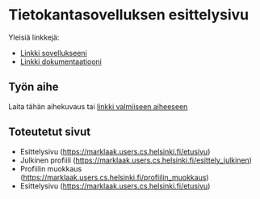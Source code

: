 # Tietokantasovelluksen esittelysivu

Yleisiä linkkejä:

* [Linkki sovellukseeni](https://marklaak.users.cs.helsinki.fi/ystavapalvelu)
* [Linkki dokumentaatiooni](https://www.github.com/koodikettu/Ystavapalvelu/doc/Dokumentaatio.pdf)

## Työn aihe

Laita tähän aihekuvaus tai [linkki valmiiseen aiheeseen](http://advancedkittenry.github.io/suunnittelu_ja_tyoymparisto/aiheet/Ystavanvalityspalvelu.html) 

## Toteutetut sivut

* Esittelysivu (https://marklaak.users.cs.helsinki.fi/etusivu)
* Julkinen profiili (https://marklaak.users.cs.helsinki.fi/esittely_julkinen)
* Profiilin muokkaus (https://marklaak.users.cs.helsinki.fi/profiilin_muokkaus)
* Esittelysivu (https://marklaak.users.cs.helsinki.fi/etusivu)

